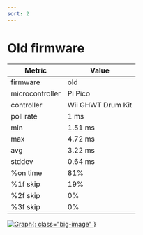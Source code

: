 ```yaml
---
sort: 2
---
```

# Old firmware

| Metric          | Value             |
| --------------- | ----------------- |
| firmware        | old               |
| microcontroller | Pi Pico           |
| controller      | Wii GHWT Drum Kit |
| poll rate       | 1 ms              |
| min             | 1.51 ms           |
| max             | 4.72 ms           |
| avg             | 3.22 ms           |
| stddev          | 0.64 ms           |
| %on time        | 81%               |
| %1f skip        | 19%               |
| %2f skip        | 0%                |
| %3f skip        | 0%                |

[![Graph](../../assets/images/results/ardwiino_wt_drums.png){: class="big-image" }](../../assets/images/results/ardwiino_wt_drums.png)
